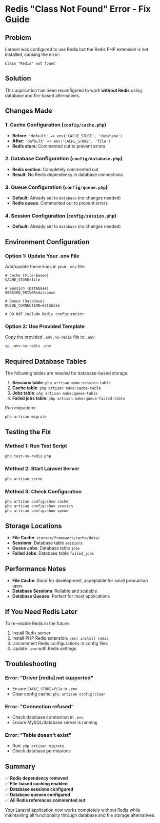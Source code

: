 # Redis "Class Not Found" Error - Fix Guide

## Problem
Laravel was configured to use Redis but the Redis PHP extension is not installed, causing the error:
```
Class "Redis" not found
```

## Solution
This application has been reconfigured to work **without Redis** using database and file-based alternatives.

## Changes Made

### 1. Cache Configuration (`config/cache.php`)
- **Before**: `'default' => env('CACHE_STORE', 'database')`
- **After**: `'default' => env('CACHE_STORE', 'file')`
- **Redis store**: Commented out to prevent errors

### 2. Database Configuration (`config/database.php`)
- **Redis section**: Completely commented out
- **Result**: No Redis dependency in database connections

### 3. Queue Configuration (`config/queue.php`)
- **Default**: Already set to `database` (no changes needed)
- **Redis queue**: Commented out to prevent errors

### 4. Session Configuration (`config/session.php`)
- **Default**: Already set to `database` (no changes needed)

## Environment Configuration

### Option 1: Update Your .env File
Add/update these lines in your `.env` file:
```env
# Cache (File-based)
CACHE_STORE=file

# Session (Database)
SESSION_DRIVER=database

# Queue (Database)
QUEUE_CONNECTION=database

# DO NOT include Redis configuration
```

### Option 2: Use Provided Template
Copy the provided `.env.no-redis` file to `.env`:
```bash
cp .env.no-redis .env
```

## Required Database Tables

The following tables are needed for database-based storage:

1. **Sessions table**: `php artisan make:session-table`
2. **Cache table**: `php artisan make:cache-table`
3. **Jobs table**: `php artisan make:queue-table`
4. **Failed jobs table**: `php artisan make:queue-failed-table`

Run migrations:
```bash
php artisan migrate
```

## Testing the Fix

### Method 1: Run Test Script
```bash
php test-no-redis.php
```

### Method 2: Start Laravel Server
```bash
php artisan serve
```

### Method 3: Check Configuration
```bash
php artisan config:show cache
php artisan config:show session
php artisan config:show queue
```

## Storage Locations

- **File Cache**: `storage/framework/cache/data/`
- **Sessions**: Database table `sessions`
- **Queue Jobs**: Database table `jobs`
- **Failed Jobs**: Database table `failed_jobs`

## Performance Notes

- **File Cache**: Good for development, acceptable for small production apps
- **Database Sessions**: Reliable and scalable
- **Database Queues**: Perfect for most applications

## If You Need Redis Later

To re-enable Redis in the future:

1. Install Redis server
2. Install PHP Redis extension: `pecl install redis`
3. Uncomment Redis configurations in config files
4. Update `.env` with Redis settings

## Troubleshooting

### Error: "Driver [redis] not supported"
- Ensure `CACHE_STORE=file` in `.env`
- Clear config cache: `php artisan config:clear`

### Error: "Connection refused"
- Check database connection in `.env`
- Ensure MySQL/database server is running

### Error: "Table doesn't exist"
- Run: `php artisan migrate`
- Check database permissions

## Summary

✅ **Redis dependency removed**  
✅ **File-based caching enabled**  
✅ **Database sessions configured**  
✅ **Database queues configured**  
✅ **All Redis references commented out**  

Your Laravel application now works completely without Redis while maintaining all functionality through database and file storage alternatives.
